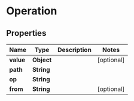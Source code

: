 

# Operation


## Properties

Name | Type | Description | Notes
------------ | ------------- | ------------- | -------------
**value** | **Object** |  |  [optional]
**path** | **String** |  | 
**op** | **String** |  | 
**from** | **String** |  |  [optional]



